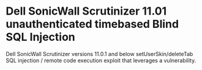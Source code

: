 # Dell SonicWall Scrutinizer 11.01 unauthenticated timebased Blind SQL Injection 

Dell SonicWall Scrutinizer versions 11.0.1 and below setUserSkin/deleteTab SQL injection / remote code execution exploit that leverages a vulnerability.
